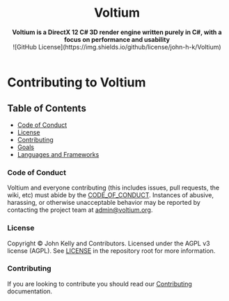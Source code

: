 <h1 align="center">Voltium</h1>
<div align="center">
 <strong>
    Voltium is a DirectX 12 C# 3D render engine written purely in C#, with a focus on performance and usability
 </strong>
</div>

<div align="center">
  ![GitHub License](https://img.shields.io/github/license/john-h-k/Voltium)
</div>

<br />

# Contributing to Voltium

## Table of Contents

* [Code of Conduct](#code-of-conduct)
* [License](#license)
* [Contributing](#contributing)
* [Goals](#goals)
* [Languages and Frameworks](#languages-and-frameworks)

### Code of Conduct

Voltium and everyone contributing (this includes issues, pull requests, the
wiki, etc) must abide by the [CODE_OF_CONDUCT](CODE_OF_CONDUCT.md).
Instances of abusive, harassing, or otherwise unacceptable behavior may be
reported by contacting the project team at admin@voltium.org.

### License

Copyright © John Kelly and Contributors. Licensed under the AGPL v3 license
(AGPL). See [LICENSE](LICENSE.md) in the repository root for more information.

### Contributing

If you are looking to contribute you should read our
[Contributing](CONTRIBUTING.md) documentation.
